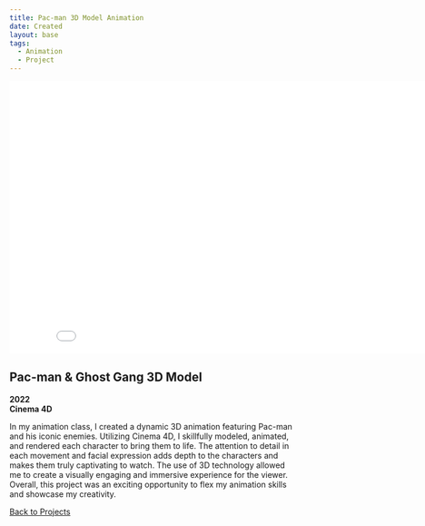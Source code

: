 ```yaml
---
title: Pac-man 3D Model Animation
date: Created
layout: base
tags:
  - Animation
  - Project
---
```


<div class="videoWrapper ratio-16-9">
    <!-- iframe below is Copy & Pasted from YouTube replace with your own -->
    <iframe width="853" height="480" src="/images/pac-man_3d_model_animation.mp4" frameborder="0" allowfullscreen></iframe>
</div><!-- end .videoWrapper -->

<div class="project_text">
    <h2>Pac-man & Ghost Gang 3D Model</h2>
     <p>
        <strong>2022<br>Cinema 4D</strong>
     </p>
</div>

<div class="project_bio">
    <p>
        In my animation class, I created a dynamic 3D animation featuring Pac-man and his iconic enemies. 
        Utilizing Cinema 4D, I skillfully modeled, animated, and rendered each character to bring them to 
        life. The attention to detail in each movement and facial expression adds depth to the characters 
        and makes them truly captivating to watch. The use of 3D technology allowed me to create a visually 
        engaging and immersive experience for the viewer. Overall, this project was an exciting opportunity 
        to flex my animation skills and showcase my creativity.
    </p>
</div>

<div class="back_function">
    <a href="/animation_projects">Back to Projects</a>
</div>